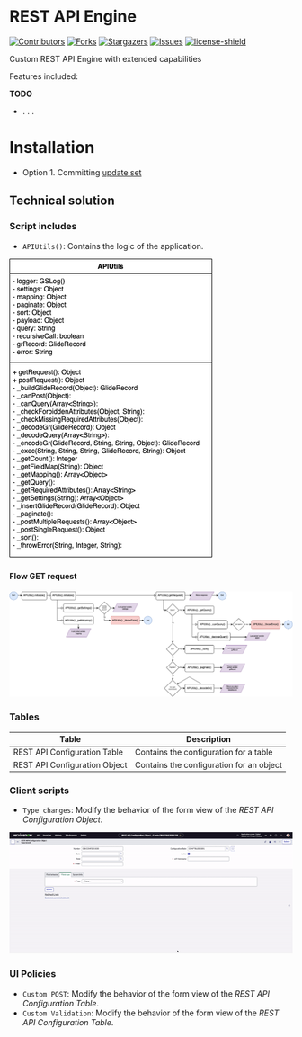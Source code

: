 # REST API Engine

[![Contributors][contributors-shield]][contributors-url]
[![Forks][forks-shield]][forks-url]
[![Stargazers][stars-shield]][stars-url]
[![Issues][issues-shield]][issues-url]
[![license-shield]][license-url]

Custom REST API Engine with extended capabilities

Features included:

**TODO**

- . . .

# Installation

- Option 1. Committing [update set](./releases/REST_API_Engine_002.xml)

## Technical solution

### Script includes

- `APIUtils()`: Contains the logic of the application.

![APIUtils UML](./README/APIUtils_uml.png)

#### Flow GET request

![Flow GET Request](./README/flow_get.png)

### Tables

| Table | Description |
| ------------- | ----------- |
| REST API Configuration Table | Contains the configuration for a table |
| REST API Configuration Object | Contains the configuration for an object |

### Client scripts

- `Type changes`: Modify the behavior of the form view of the *REST API Configuration Object*.

![Type changes](./README/client_script_type_changes.gif)

### UI Policies

- `Custom POST`: Modify the behavior of the form view of the *REST API Configuration Table*.
- `Custom Validation`: Modify the behavior of the form view of the *REST API Configuration Table*.



[contributors-shield]: https://img.shields.io/github/contributors/AlexAlvarez092/SN-REST-API-Engine.svg?style=for-the-badge
[contributors-url]: https://github.com/AlexAlvarez092/SN-REST-API-Engine/graphs/contributors

[forks-shield]: https://img.shields.io/github/forks/AlexAlvarez092/SN-REST-API-Engine.svg?style=for-the-badge
[forks-url]: https://github.com/AlexAlvarez092/SN-REST-API-Engine/network/members

[stars-shield]: https://img.shields.io/github/stars/AlexAlvarez092/SN-REST-API-Engine.svg?style=for-the-badge
[stars-url]: https://github.com/gAlexAlvarez092/SN-REST-API-Engine/stargazers

[issues-shield]: https://img.shields.io/github/issues/AlexAlvarez092/SN-REST-API-Engine.svg?style=for-the-badge
[issues-url]: https://github.com/AlexAlvarez092/SN-REST-API-Engine/issues

[license-shield]: https://img.shields.io/github/license/AlexAlvarez092/SN-REST-API-Engine.svg?style=for-the-badge
[license-url]: https://github.com/AlexAlvarez092/SN-REST-API-Engine/blob/master/LICENSE.txt